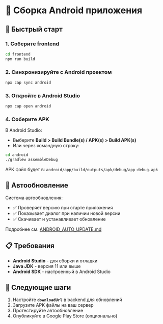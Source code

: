 # 📱 Сборка Android приложения

## 🚀 Быстрый старт

### 1. Соберите frontend

```bash
cd frontend
npm run build
```

### 2. Синхронизируйте с Android проектом

```bash
npx cap sync android
```

### 3. Откройте в Android Studio

```bash
npx cap open android
```

### 4. Соберите APK

В Android Studio:
- Выберите **Build > Build Bundle(s) / APK(s) > Build APK(s)**
- Или через командную строку:

```bash
cd android
./gradlew assembleDebug
```

APK файл будет в: `android/app/build/outputs/apk/debug/app-debug.apk`

## 🔄 Автообновление

Система автообновления:
- ✅ Проверяет версию при старте приложения
- ✅ Показывает диалог при наличии новой версии
- ✅ Скачивает и устанавливает обновление

Подробнее см. [ANDROID_AUTO_UPDATE.md](./ANDROID_AUTO_UPDATE.md)

## 📋 Требования

- **Android Studio** - для сборки и отладки
- **Java JDK** - версия 11 или выше
- **Android SDK** - настроенный в Android Studio

## 🎯 Следующие шаги

1. Настройте **`downloadUrl`** в backend для обновлений
2. Загрузите APK файлы на ваш сервер
3. Протестируйте автообновление
4. Опубликуйте в Google Play Store (опционально)


